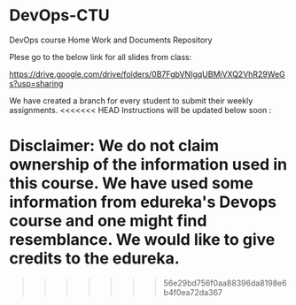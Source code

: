 # DevOps-CTU
DevOps course Home Work and Documents Repository

Plese go to the below link for all slides from class:

https://drive.google.com/drive/folders/0B7FgbVNIgqUBMjVXQ2VhR29WeGs?usp=sharing

We have created a branch for every student to submit their weekly assignments.
<<<<<<< HEAD
Instructions will be updated below soon :


Disclaimer: We do not claim ownership of the information used in this course. We have used some information from edureka's Devops course and one might find resemblance. We would like to give credits to the edureka.
=======
>>>>>>> 56e29bd756f0aa88396da8198e6b4f0ea72da367
